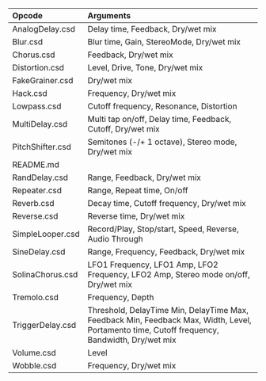 | Opcode           | Arguments                                                                                                                                    |
|:-----------------|:---------------------------------------------------------------------------------------------------------------------------------------------|
| AnalogDelay.csd  | Delay time, Feedback, Dry/wet mix                                                                                                            |
| Blur.csd         | Blur time, Gain, StereoMode, Dry/wet mix                                                                                                     |
| Chorus.csd       | Feedback, Dry/wet mix                                                                                                                        |
| Distortion.csd   | Level, Drive, Tone, Dry/wet mix                                                                                                              |
| FakeGrainer.csd  | Dry/wet mix                                                                                                                                  |
| Hack.csd         | Frequency, Dry/wet mix                                                                                                                       |
| Lowpass.csd      | Cutoff frequency, Resonance, Distortion                                                                                                      |
| MultiDelay.csd   | Multi tap on/off, Delay time, Feedback, Cutoff, Dry/wet mix                                                                                  |
| PitchShifter.csd | Semitones (-/+ 1 octave), Stereo mode, Dry/wet mix                                                                                           |
| README.md        |                                                                                                                                              |
| RandDelay.csd    | Range, Feedback, Dry/wet mix                                                                                                                 |
| Repeater.csd     | Range, Repeat time, On/off                                                                                                                   |
| Reverb.csd       | Decay time, Cutoff frequency, Dry/wet mix                                                                                                    |
| Reverse.csd      | Reverse time, Dry/wet mix                                                                                                                    |
| SimpleLooper.csd | Record/Play, Stop/start, Speed, Reverse, Audio Through                                                                                       |
| SineDelay.csd    | Range, Frequency, Feedback, Dry/wet mix                                                                                                      |
| SolinaChorus.csd | LFO1 Frequency, LFO1 Amp, LFO2 Frequency, LFO2 Amp, Stereo mode on/off, Dry/wet mix                                                          |
| Tremolo.csd      | Frequency, Depth                                                                                                                             |
| TriggerDelay.csd | Threshold, DelayTime Min, DelayTime Max, Feedback Min, Feedback Max, Width, Level, Portamento time, Cutoff frequency, Bandwidth, Dry/wet mix |
| Volume.csd       | Level                                                                                                                                        |
| Wobble.csd       | Frequency, Dry/wet mix                                                                                                                       |